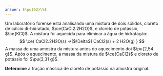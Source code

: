 ```yaml
---
answer: $\pu{63}\%$
---
```


Um laboratório forense está analisando uma mistura de dois sólidos, cloreto de cálcio di-hidratado, $\ce{CaCl2.2H2O}$, e cloreto de potássio, $\ce{KCl}$. A mistura foi aquecida para eliminar a água de hidratação:
$$
    \ce{ CaCl2.2H2O(s) ->[$\Delta$] CaCl2(s) + 2 H2O(g) }
$$
A massa de uma amostra da mistura antes do aquecimento doi $\pu{2,54 g}$. Após o aquecimento, a massa da mistura de $\ce{CaCl2}$ e cloreto de potássio foi $\pu{2,31 g}$.

**Determine** a fração mássica de cloreto de potássio na amostra original.
